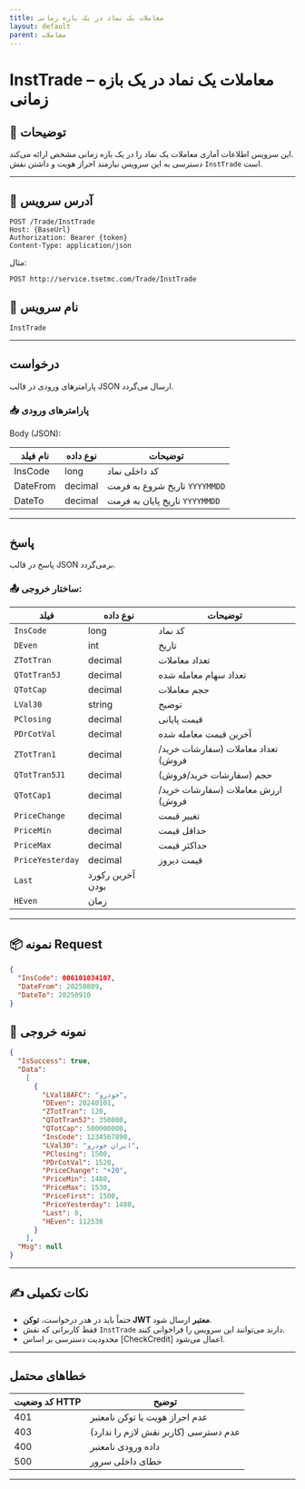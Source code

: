 ```yaml
---
title: معاملات یک نماد در یک بازه زمانی
layout: default
parent: معاملات
---
```


# InstTrade – معاملات یک نماد در یک بازه زمانی

## 🎯 توضیحات
این سرویس اطلاعات آماری معاملات یک نماد را در یک بازه زمانی مشخص ارائه می‌کند.  
دسترسی به این سرویس نیازمند احراز هویت و داشتن نقش `InstTrade` است.

---

## 📌 آدرس سرویس

```
POST /Trade/InstTrade
Host: {BaseUrl}
Authorization: Bearer {token}
Content-Type: application/json
```

مثال:
```
POST http://service.tsetmc.com/Trade/InstTrade
```

## 🧾 نام سرویس

`InstTrade`

---

## درخواست

پارامترهای ورودی در قالب JSON ارسال می‌گردد.

### 📥 پارامترهای ورودی

Body (JSON):

| نام فیلد   | نوع داده | توضیحات |
|------------|----------|---------|
| InsCode  | long     | کد داخلی نماد |
| DateFrom | decimal   | تاریخ شروع به فرمت `YYYYMMDD` |
| DateTo   | decimal   | تاریخ پایان به فرمت `YYYYMMDD` |

---

## پاسخ

پاسخ در قالب JSON برمی‌گردد.

### 📤 ساختار خروجی:

| فیلد | نوع داده | توضیحات |
|------|----------|---------|
| `InsCode` | long | کد نماد |
| `DEven` | int | تاریخ |
| `ZTotTran` | decimal | تعداد معاملات |
| `QTotTran5J` | decimal | تعداد سهام معامله شده |
| `QTotCap` | decimal | حجم معاملات |
| `LVal30` | string | توضیح |
| `PClosing` | decimal | قیمت پایانی |
| `PDrCotVal` | decimal | آخرین قیمت معامله شده |
| `ZTotTran1` | decimal | تعداد معاملات (سفارشات خرید/فروش) |
| `QTotTran5J1` | decimal | حجم (سفارشات خرید/فروش) |
| `QTotCap1` | decimal | ارزش معاملات (سفارشات خرید/فروش) |
| `PriceChange` | decimal | تغییر قیمت |
| `PriceMin` | decimal | حداقل قیمت |
| `PriceMax` | decimal | حداکثر قیمت |
| `PriceYesterday` | decimal | قیمت دیروز |
| `Last` | آخرین رکورد بودن |
| `HEven` | زمان |

---

## 📦 نمونه Request 

```json
{
  "InsCode": 006101034107,
  "DateFrom": 20250809,
  "DateTo": 20250910
}
```

## 📄 نمونه خروجی

```json
{
  "IsSuccess": true,
  "Data":
    [
      {
        "LVal18AFC": "خودرو",
        "DEven": 20240101,
        "ZTotTran": 120,
        "QTotTran5J": 350000,
        "QTotCap": 500000000,
        "InsCode": 1234567890,
        "LVal30": "ایران خودرو",
        "PClosing": 1500,
        "PDrCotVal": 1520,
        "PriceChange": "+20",
        "PriceMin": 1480,
        "PriceMax": 1530,
        "PriceFirst": 1500,
        "PriceYesterday": 1480,
        "Last": 0,
        "HEven": 112530
      }
    ],
  "Msg": null
}
```

---

## ✍️ نکات تکمیلی

- حتماً باید در هدر درخواست، **توکن JWT معتبر** ارسال شود.
- فقط کاربرانی که نقش `InstTrade` دارند می‌توانند این سرویس را فراخوانی کنند.
- محدودیت دسترسی بر اساس [CheckCredit] اعمال می‌شود.

---

## خطاهای محتمل

| کد وضعیت HTTP | توضیح |
|---------------|-------|
| 401 | عدم احراز هویت یا توکن نامعتبر |
| 403 | عدم دسترسی (کاربر نقش لازم را ندارد) |
| 400 | داده ورودی نامعتبر |
| 500 | خطای داخلی سرور |

---
